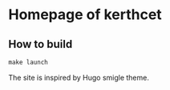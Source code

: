 # Homepage of kerthcet

## How to build

```cmd
make launch
```

The site is inspired by Hugo smigle theme.
